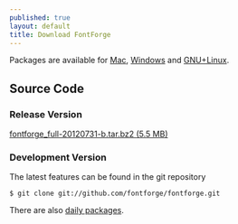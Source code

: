 ```yaml
---
published: true
layout: default
title: Download FontForge
---
```


Packages are available for [Mac](mac.html), [Windows](windows.html) and [GNU+Linux](gnulinux.html).

Source Code
------------------

### Release Version

[fontforge_full-20120731-b.tar.bz2 (5.5 MB)](http://sourceforge.net/projects/fontforge/files/latest/download)

### Development Version

The latest features can be found in the git repository

    $ git clone git://github.com/fontforge/fontforge.git

There are also [daily packages](https://build.opensuse.org/project/show?project=home%3Amonkeyiq%3Afontforge).
